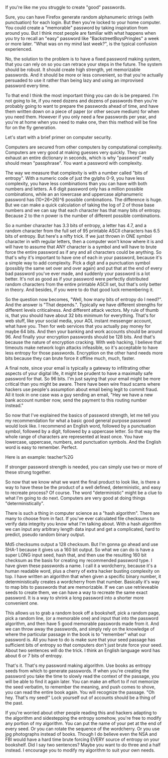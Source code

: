If you're like me you struggle to create "good" passwords.

Sure, you can have Firefox generate random alphanumeric strings (with punctuation) for each login. But then you're locked to your home computer. You could create a "memorable" password by taking inspiration from around you. But I think most people are familiar with what happens when you try to recall an "easy" password like "BackstreetBoysPringles" a week or more later. "What was on my mind last week?", is the typical confusion experienced.

No, the solution to the problem is to have a fixed password making system, that you can rely on so you can retrace your steps in the future. The system should be robust. It should create high strength, yet memorizable passwords. And it should be more or less convenient, so that you're actually persuaded to use it rather than being lazy and using an improvised password every time.

To that end I think the most important thing you can do is be prepared. I'm not going to lie, if you need dozens and dozens of passwords then you're probably going to want to prepare the passwords ahead of time, and have them written down on a piece of paper (or other secure medium) for when you need them. However if you only need a few passwords per year, and you're at home when you need to make one, then this method will be fine for on the fly generation.

Let's start with a brief primer on computer security.

Computers are secured from other computers by computational complexity. Computers are very good at making guesses very quickly. They can exhaust an entire dictionary in seconds, which is why "password" really should mean "passphrase". You want a password with complexity.

The way we measure that complexity is with a number called "bits of entropy". With a numeric code of just the gylphs 0-9, you have less complexity, you have less combinations than you can have with both numbers and letters. A 6 digit password only has a million possible combinations, while an an lowercase and uppercase alphanumeric password has (10+26+26)^6 possible combinations. The difference is huge. But we can make a quick calculation of taking the log of 2 of those base numbers and we can say that each character has that many bits of entropy. Because 2 to the n power is the number of different possible combinations.

So a number character has 3.3 bits of entropy, a letter has 4.7, and a random character from the full set of 95 printable ASCII characters has 6.5 bits of entropy. But here's a nifty trick. If we just thrown in ONE symbol character in with regular letters, then a computer won't know where it is and will have to assume that ANY character is a symbol and will have to brute force the entire password as if any and all characters could be anything. So that's why it's important to have one of each in your password, because it's a simple way to add complexity. Pick a digit and a punctuation symbol (possibly the same set over and over again) and put that at the end of every bad password you've ever made, and suddenly your password is a lot better. It's not as good as if your password were perfectly distributed random characters from the entire printable ASCII set, but that's only better in theory. And besides, if you were to do that good luck remembering it.

So the question now becomes, "Well, how many bits of entropy do I need?". And the answer is "That depends.". Typically we have different strengths for different levels criticalness. And different attack vectors. My rule of thumb is, that you should have about 32 bits minimum for everything. That's for web stuff, like your social media, your AOL instant messenger account, what have you. Then for web services that you actually pay money for maybe 64 bits. And then your banking and work accounts should be around 96. And finally your encryption passwords should be 128 bits. And that's because the nature of encryption cracking. With web hacking, I believe that timeouts make network login attacks infeasible, so it's acceptable to have less entropy for those passwords. Encryption on the other hand needs more bits because they can brute force it offline much, much, faster.

A final note, since your email is typically a gateway to infiltrating other aspects of your digital life, it might be prudent to have a maximally safe password for that. So 96 bits. I'm just saying that your email might be more critical than you might be aware. There have been wire fraud scams where hackers use people's assumption about email being legit to commit fraud. All it took in one case was a guy sending an email, "Hey we have a new bank account number now, send the payment to this routing number instead."

So now that I've explained the basics of password strength, let me tell you my recommendation for what a basic good general purpose password would look like. I recommend an English word, followed by a punctuation symbol, followed by a digit, followed by a uppercase letter. So that way the whole range of characters are represented at least once. You have lowercase, uppercase, numbers, and punctuation symbols. And the English word is easy to remember. Perfect.

Here is an example: teacher%2G

If stronger password strength is needed, you can simply use two or more of these strung together.

So now that we know what we want the final product to look like, is there a way to have these be the product of a well defined, deterministic, and easy to recreate process? Of course. The word "deterministic" might be a clue to what I'm going to do next. Computers are very good at doing things "deterministically".

There is such a thing in computer science as a "hash algorithm". There are many to choose from in fact. If you've ever calculated file checksums to verify data integrity you know what I'm talking about. With a hash algorithm we can input any arbitrary length data input and get a complicated, hard to predict, pseudo random binary output.

Md5 checksums output a 128 checksum. But I'm gonna go ahead and use SHA-1 because it gives us a 160 bit output. So what we can do is have a super LONG input seed, hash that, and then use the resulting 160 bit checksum as the basis for creating my recommended password type. I have given these passwords a name. I call it a wordcherry, because it's a human readable word, plus a cherry of extra hacker busting complexity on top. I have written an algorithm that when given a specific binary number, it deterministically creates a wordcherry from that number. Basically it's way to map bits to passwords that are memorizable. If we can use retrieveable seeds to create them, we can have a way to recreate the same exact password. It is a way to shrink a long password into a shorter more convenient one.

This allows us to grab a random book off a bookshelf, pick a random page, pick a random line, (or a memorable one) and input that into the password algorithm, and then have 5 good memorable passwords made from it. And we can throw away the passwords, and simply rely on the knowledge of where the particular passage in the book is to "remember" what our password is. All you have to do is make sure that your seed passage has sufficient bits of entropy so that computers don't just brute force your seed. About two sentences will do the trick. I think an English language word has about 6 or 7 bits of entropy.

That's it. That's my password making algorithm. Use books as entropy seeds from which to generate passwords. If when you're creating the password you take the time to slowly read the context of the passage, you will be able to find it again later. You can make an effort to if not memorize the seed verbatim, to remember the meaning, and push comes to shove, you can read the entire book again. You will recognize the passage. "Oh hey. That's my seed!" Lock yourself out of accounts should be a thing of the past.

If you're worried about other people reading this and hackers adapting to the algorithm and sidestepping the entropy somehow, you're free to modify any portion of my algorithm. You can put the name of your pet at the end of every seed. Or you can rotate the sequence of the wordcherry. Or you use jpg photographs instead of books. Though I do believe even the NSA and FBI would have a hard time brute forcing EVERY source of entropy on your bookshelf. Did I say two sentences? Maybe you want to do three and a half instead. I encourage you to modify my algorithm to suit your own needs.
